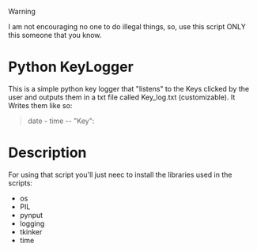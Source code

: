 > [!WARNING]
> I am not encouraging no one to do illegal things, so, use this script ONLY this someone that you know.
# Python KeyLogger
This is a simple python key logger that "listens" to the Keys clicked by the user and outputs them in a txt file called Key_log.txt (customizable).
It Writes them like so:
> date - time -- "Key":
# Description 
For using that script you'll just neec to install the libraries used in the scripts:
- os
- PIL
- pynput
- logging
- tkinker
- time
